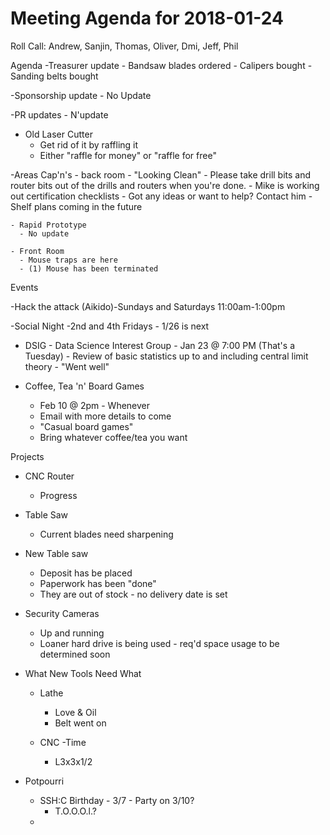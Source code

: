 Meeting Agenda for 2018-01-24
=============================
Roll Call: Andrew, Sanjin, Thomas, Oliver, Dmi, Jeff, Phil

Agenda
  -Treasurer update
    - Bandsaw blades ordered
    - Calipers bought
    - Sanding belts bought

  -Sponsorship update
    - No Update

  -PR updates
    - N'update

  - Old Laser Cutter
    - Get rid of it by raffling it
    - Either "raffle for money" or "raffle for free"

  -Areas Cap'n's
    - back room
      - "Looking Clean"
      - Please take drill bits and router bits out of the drills and routers when you're done.
      - Mike is working out certification checklists - Got any ideas or want to help?  Contact him
      - Shelf plans coming in the future

    - Rapid Prototype
      - No update

    - Front Room
      - Mouse traps are here
      - (1) Mouse has been terminated

Events
 
  -Hack the attack (Aikido)-Sundays and Saturdays 11:00am-1:00pm

  -Social Night
    -2nd and 4th Fridays
    - 1/26 is next

  - DSIG - Data Science Interest Group
        - Jan 23 @ 7:00 PM (That's a Tuesday)
        - Review of basic statistics up to and including central limit theory
        - "Went well"
        

  - Coffee, Tea 'n' Board Games
    - Feb 10 @ 2pm - Whenever
    - Email with more details to come
    - "Casual board games"
    - Bring whatever coffee/tea you want 

Projects

  - CNC Router
    - Progress
  
  - Table Saw
    - Current blades need sharpening

  - New Table saw
    - Deposit has be placed
    - Paperwork has been "done"
    - They are out of stock - no delivery date is set

  - Security Cameras
    - Up and running
    - Loaner hard drive is being used - req'd space usage to be determined soon

- What New Tools Need What

   - Lathe
     - Love & Oil
     - Belt went on

   - CNC
      -Time
      - L3x3x1/2
 
- Potpourri
  - SSH:C Birthday - 3/7 - Party on 3/10?
    - T.O.O.O.l.?
  - 



